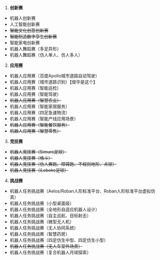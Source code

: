 1. **创新赛**

- 机器人创新赛
- 人工智能创新赛
- ~~智能文化创意创新赛~~
- ~~智能制造数字孪生创新赛~~
- 智能家电创新赛
- 机器人舞蹈赛（多足异形）
- 机器人舞蹈赛（仿人单人、仿人多人）

2. **应用赛**

- 机器人应用赛（百度Apollo城市道路自动驾驶）
- 机器人应用赛（城市道路识别）【俊华是这个】
- 机器人应用赛（智能巡检）
- 机器人应用赛（智能驾驶）
- ~~机器人应用赛（智慧农业）~~
- 机器人应用赛（智能家居服务）
- 机器人应用赛（四足急速物流）
- 机器人应用赛（智能产线应用场景）
- ~~机器人应用赛（智能餐饮服务）~~
- ~~机器人应用赛（智慧零售）~~

3. **竞技赛**

- ~~机器人竞技赛（Simuro足球）~~
- ~~机器人竞技赛（格斗）~~
- ~~机器人竞技赛（仿人赛跑、障碍跑、不规则地形、点球）~~
- ~~机器人竞技赛（iLoboke足球）~~

4. **挑战赛**

- 机器人任务挑战赛（Aelos/Roban人形标准平台、Roban人形标准平台虚拟仿真）
- 机器人任务挑战赛（小型桌面级）
- 机器人任务挑战赛（全地形自适应机器人设计）
- 机器人任务挑战赛（自主巡航、目标射击）
- 机器人任务挑战赛（微型无人机）
- 机器人任务挑战赛（无人协同系统）
- 机器人任务挑战赛（智慧药房）
- 机器人任务挑战赛（四足仿生中型、四足仿生小型）
- ~~机器人任务挑战赛（无人车室外场景）~~
- 机器人任务挑战赛（复合机器人月球探索）